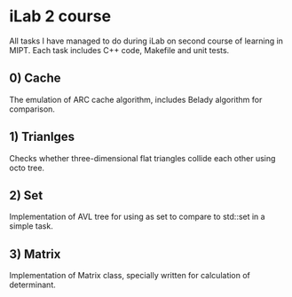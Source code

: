 # iLab 2 course
All tasks I have managed to do during iLab on second course of learning in MIPT. Each task includes C++ code, Makefile and unit tests.

## 0) Cache
The emulation of ARC cache algorithm, includes Belady algorithm for comparison.
## 1) Trianlges
Checks whether three-dimensional flat triangles collide each other using octo tree.
## 2) Set
Implementation of AVL tree for using as set to compare to std::set in a simple task. 
## 3) Matrix
Implementation of Matrix class, specially written for calculation of determinant.
